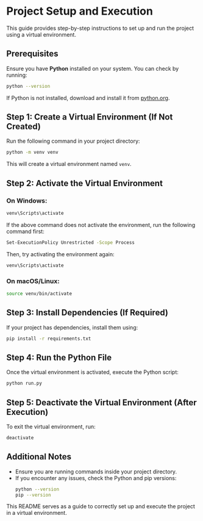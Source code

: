 # Project Setup and Execution

This guide provides step-by-step instructions to set up and run the project using a virtual environment.

## Prerequisites
Ensure you have **Python** installed on your system. You can check by running:
```sh
python --version
```
If Python is not installed, download and install it from [python.org](https://www.python.org/downloads/).

## Step 1: Create a Virtual Environment (If Not Created)
Run the following command in your project directory:
```sh
python -m venv venv
```
This will create a virtual environment named `venv`.

## Step 2: Activate the Virtual Environment
### **On Windows:**
```sh
venv\Scripts\activate
```
If the above command does not activate the environment, run the following command first:
```sh
Set-ExecutionPolicy Unrestricted -Scope Process
```
Then, try activating the environment again:
```sh
venv\Scripts\activate
```

### **On macOS/Linux:**
```sh
source venv/bin/activate
```

## Step 3: Install Dependencies (If Required)
If your project has dependencies, install them using:
```sh
pip install -r requirements.txt
```

## Step 4: Run the Python File
Once the virtual environment is activated, execute the Python script:
```sh
python run.py
```

## Step 5: Deactivate the Virtual Environment (After Execution)
To exit the virtual environment, run:
```sh
deactivate
```

## Additional Notes
- Ensure you are running commands inside your project directory.
- If you encounter any issues, check the Python and pip versions:
  ```sh
  python --version
  pip --version
  ```

This README serves as a guide to correctly set up and execute the project in a virtual environment.

